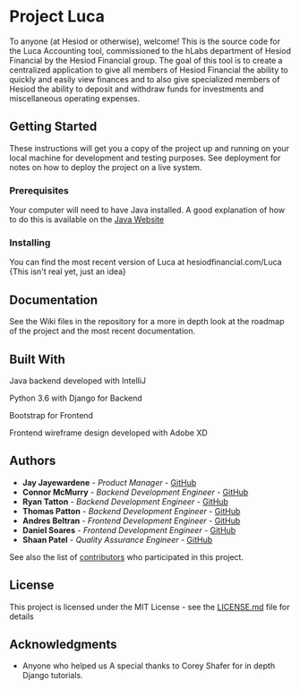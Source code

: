 # Project Luca

To anyone (at Hesiod or otherwise), welcome! This is the source code for the Luca Accounting tool, commissioned to the hLabs department of Hesiod Financial by the Hesiod Financial group. The goal of this tool is to create a centralized application to give all members of Hesiod Financial the ability to quickly and easily view finances and to also give specialized members of Hesiod the ability to deposit and withdraw funds for investments and miscellaneous operating expenses.

## Getting Started

These instructions will get you a copy of the project up and running on your local machine for development and testing purposes. See deployment for notes on how to deploy the project on a live system.

### Prerequisites

Your computer will need to have Java installed. A good explanation of how to do this is available on the [Java Website](https://www.java.com/en/download/help/download_options.xml)

### Installing

You can find the most recent version of Luca at hesiodfinancial.com/Luca {This isn't real yet, just an idea}

## Documentation

See the Wiki files in the repository for a more in depth look at the roadmap of the project and the most recent documentation.

## Built With

Java backend developed with IntelliJ

Python 3.6 with Django for Backend

Bootstrap for Frontend

Frontend wireframe design developed with Adobe XD

## Authors

* **Jay Jayewardene** - *Product Manager* - [GitHub](https://github.com/jay-5)
* **Connor McMurry** - *Backend Development Engineer* - [GitHub](https://github.com/csmcmurry)
* **Ryan Tatton** - *Backend Development Engineer* - [GitHub](https://github.com/rtatton)
* **Thomas Patton** - *Backend Development Engineer* - [GitHub](https://github.com/thomaspttn)
* **Andres Beltran** - *Frontend Development Engineer* - [GitHub](https://github.com/andresbeltran98)
* **Daniel Soares** - *Frontend Development Engineer* - [GitHub](https://github.com/HubMaster9000)
* **Shaan Patel** - *Quality Assurance Engineer* - [GitHub](https://github.com/Coolsnail123)


See also the list of [contributors](https://github.com/your/project/contributors) who participated in this project.

## License

This project is licensed under the MIT License - see the [LICENSE.md](LICENSE.md) file for details

## Acknowledgments

* Anyone who helped us
A special thanks to Corey Shafer for in depth Django tutorials.
